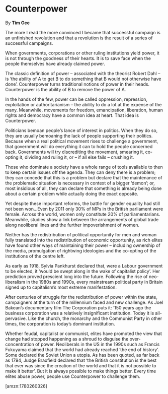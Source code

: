 Counterpower
============

By **Tim Gee**

The more I read the more convinced I became that successful campaign is an
unfinished revolution and that a revolution is the result of a series of
successful campaigns.

When governments, corporations or other ruling institutions yield power, it is
not through the goodness of their hearts. It is to save face when the people
themselves have already claimed power.

The classic definition of power – associated with the theorist Robert Dahl – is
‘the ability of A to get B to do something that B would not otherwise have
done’.  Counterpower turns traditional notions of power in their heads.
Counterpower is the ability of B to remove the power of A.

In the hands of the few, power can be called oppression, repression,
exploitation or authoritarianism – the ability to do a lot at the expense of the
many.  Meanwhile, movements for freedom, emancipation, liberation, human rights
and democracy have a common idea at heart. That idea is Counterpower. 

Politicians bemoan people’s lance of interest in politics. When they do so, they
are usually bemoaning the lack of people supporting their politics. Because when
a real political movement rises to challenge a government, that government will
do everything it can to hold the people concerned back. Governments will try
discrediting the movement, smearing it, co-opting it, dividing and ruling it, or
– if all else fails – crushing it.

Those who dominate a society have a whole range of tools available to then to
keep certain issues off the agenda.  They can deny there is a problem; they can
concede that this is a problem but declare that the maintenance of the
problematic situation is necessary in context of a bigger ‘demon’; or, most
insidious of all, they can declare that something is already being done about a
certain problem while actually doing the exact opposite.

Yet despite these important reforms, the battle for gender equality had still
not been won…Even by 2011 only 30% of MPs in the British parliament were
female.  Across the world, women only constitute 20% of parliamentarians. 
Meanwhile, studies show a link between the arrangements of global trade along
neoliberal lines and the further impoverishment of women.  

Neither has the redistribution of political opportunity for men and woman fully
translated into the redistribution of economic opportunity, as rich elites have
found other ways of maintaining their power – including ownership of the media,
promulgation of rightwing ideologies and the co-opting of the institutions of
the centre left.

As early as 1918, Sylvia Pankhurst declared that, were a Labour government to be
elected, it ‘would be swept along in the wake of capitalist policy’.  Her
prediction proved prescient long into the future. Following the rise of
neo-liberalism in the 1980s and 1990s, every mainstream political party in
Britain signed up to capitalism’s most extreme manifestation. 

After centuries of struggle for the redistribution of power within the state,
campaigners at the turn of the millennium faced and new challenge.  As Joel
Bakean’s documentary film The Corporation puts it: ‘150 years ago the business
corporation was a relatively insignificant institution.  Today it is
all-pervasive.  Like the church, the monarchy and the Communist Party in other
times, the corporation is today’s dominant institution.

Whether feudal, capitalist or communist, elites have promoted the view that
change had stopped happening as a shroud to disguise the over-concentration of
power. Neoliberals in the US in the 1990s such as Francis Fukuyama claimed that
the world had already reached ‘the end of history’.  Some declared the Soviet
Union a utopia.  As has been quoted, as far back as 1794, Judge Braxfield
declared that ‘the British constitution is the best that ever was since the
creation of the world and that it is not possible to make it better’. But it is
always possible to make things better.  Every time elites abuse power, people
use Counterpower to challenge them.

  
[amzn:1780260326]

